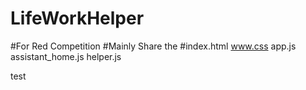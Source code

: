 # LifeWorkHelper
#For Red Competition 
#Mainly Share the 
#index.html www.css app.js assistant_home.js helper.js

test
